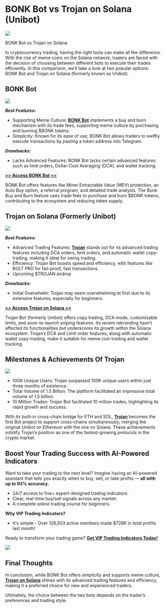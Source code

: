 # BONK Bot vs Trojan on Solana (Unibot)

![](https://miro.medium.com/v2/1*Avr1MBfBke4DCJYEZdJzJA.png)

BONK Bot vs Trojan on Solana

In cryptocurrency trading, having the right tools can make all the difference. With the rise of meme coins on the Solana network, traders are faced with the decision of choosing between different bots to execute their trades efficiently. In this comparison, we’ll take a look at two popular options: BONK Bot and Trojan on Solana (formerly known as Unibot).

## BONK Bot

![](https://miro.medium.com/v2/1*e_ODBmsxO7vkyeULNHEfsQ.png)

***Best Features:***

* Supporting Meme Culture:
  [**BONK Bot**](https://t.me/bonkbot_bot?start=ref_n66xa)
  implements a buy and burn mechanism with its trade fees, supporting meme culture by purchasing and burning $BONK tokens.
* Simplicity: Known for its ease of use, BONK Bot allows traders to swiftly execute transactions by pasting a token address into Telegram.

***Drawbacks:***

* Lacks Advanced Features: BONK Bot lacks certain advanced features such as limit orders, Dollar-Cost Averaging (DCA), and wallet tracking.

[**>> Access BONK Bot <<**](https://t.me/bonkbot_bot?start=ref_n66xa)

BONK Bot offers features like Miner Extractable Value (MEV) protection, an Auto Buy option, a referral program, and detailed trade analysis. The Bonk Buy and Burn feature uses trade fees to purchase and burn $BONK tokens, contributing to the ecosystem and reducing token supply.

## Trojan on Solana (Formerly Unibot)

![](https://miro.medium.com/v2/1*ByxbzaJt2nRECFGH9ukXJw.png)

***Best Features:***

* Advanced Trading Features:
  [**Trojan**](https://t.me/solana_trojanbot?start=r-corokere)
  stands out for its advanced trading features including DCA orders, limit orders, and automatic wallet copy-trading, making it ideal for swing trading.
* Efficiency: Trojan Bot boasts speed and efficiency, with features like BOLT PRO for fail-proof, fast transactions.
* Upcoming $TROJAN airdrop

***Drawbacks:***

* Initial Overwhelm: Trojan may seem overwhelming at first due to its extensive features, especially for beginners.

[**>> Access Trojan on Solana <<**](https://t.me/solana_trojanbot?start=r-corokere)

Trojan Bot (formerly Unibot) offers copy trading, DCA mode, customizable limits, and soon-to-launch sniping features. Its recent rebranding hasn’t affected its functionalities but underscores its growth within the Solana ecosystem. Trojan’s DCA and Limit order features, along with automatic wallet copy-trading, make it suitable for meme coin trading and wallet tracking.

## Milestones & Achievements Of Trojan

![](https://miro.medium.com/v2/0*eBCRHuU2uPLCqdMf)

* 100K Unique Users: Trojan surpassed 100K unique users within just three months of existence.
* Total Volume of 1.5 Billion: The platform facilitated an impressive total volume of 1.5 billion.
* 10 Million Trades: Trojan Bot facilitated 10 million trades, highlighting its rapid growth and success.

With its built-in cross-chain bridge for ETH and SOL,
[**Trojan**](https://t.me/solana_trojanbot?start=r-corokere)
becomes the first Bot project to support cross-chains simultaneously, merging the original Unibot on Ethereum with the one on Solana. These achievements solidify Trojan’s position as one of the fastest-growing protocols in the crypto market.

## Boost Your Trading Success with AI-Powered Indicators

Want to take your trading to the next level? Imagine having an AI-powered assistant that tells you exactly when to buy, sell, or take profits —
**all with up to 93% accuracy.**

* 24/7 access to five+ expert-designed trading indicators.
* Clear, real-time buy/sell signals across any market.
* A complete online trading course for beginners.

**Why VIP Trading Indicators?**

* It's simple - Over 126,503 active members made $728K in total profits last month!

Ready to transform your trading game?
[**Get VIP Trading Indicators Today!**](https://vipindicators.xyz)

![](https://vipindicators.xyz/3.png)

## Final Thoughts

In conclusion, while BONK Bot offers simplicity and supports meme culture,
[**Trojan on Solana**](https://t.me/solana_trojanbot?start=r-corokere)
shines with its advanced trading features and efficiency, making it a preferred choice for new and experienced traders.

Ultimately, the choice between the two bots depends on the trader’s preferences and trading style.